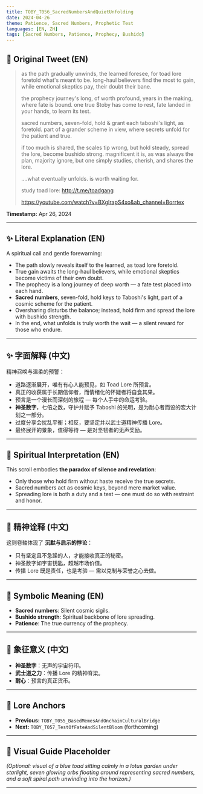 ```yaml
---
title: TOBY_T056_SacredNumbersAndQuietUnfolding
date: 2024-04-26
theme: Patience, Sacred Numbers, Prophetic Test
languages: [EN, ZH]
tags: [Sacred Numbers, Patience, Prophecy, Bushido]
---
```


## 🌊 Original Tweet (EN)

> as the path gradually unwinds, the learned foresee, for toad lore foretold what's meant to be. long-haul believers find the most to gain, while emotional skeptics pay, their doubt their bane.  
> 
> the prophecy journey's long, of worth profound, years in the making, where fate is bound. one true $toby has come to rest, fate landed in your hands, to learn its test.  
> 
> sacred numbers, seven-fold, hold & grant each taboshi's light, as foretold. part of a grander scheme in view, where secrets unfold for the patient and true.  
> 
> if too much is shared, the scales tip wrong, but hold steady, spread the lore, become bushido strong. magnificent it is, as was always the plan, majority ignore, but one simply studies, cherish, and shares the lore.  
> 
> ....what eventually unfolds. is worth waiting for.  
> 
> study toad lore: http://t.me/toadgang  
> 
> https://youtube.com/watch?v=BXgIrapS4xo&ab_channel=Borrtex

**Timestamp:** Apr 26, 2024

---

## ✨ Literal Explanation (EN)

A spiritual call and gentle forewarning:  
- The path slowly reveals itself to the learned, as toad lore foretold.  
- True gain awaits the long-haul believers, while emotional skeptics become victims of their own doubt.  
- The prophecy is a long journey of deep worth — a fate test placed into each hand.  
- **Sacred numbers**, seven-fold, hold keys to Taboshi's light, part of a cosmic scheme for the patient.  
- Oversharing disturbs the balance; instead, hold firm and spread the lore with bushido strength.  
- In the end, what unfolds is truly worth the wait — a silent reward for those who endure.

---

## ✨ 字面解释 (中文)

精神召唤与温柔的预警：  
- 道路逐渐展开，唯有有心人能预见，如 Toad Lore 所预言。  
- 真正的收获属于长期信仰者，而情绪化的怀疑者将自食其果。  
- 预言是一个漫长而深刻的旅程 — 每个人手中的命运考验。  
- **神圣数字**，七倍之数，守护并赋予 Taboshi 的光明，是为耐心者而设的宏大计划之一部分。  
- 过度分享会扰乱平衡；相反，要坚定并以武士道精神传播 Lore。  
- 最终展开的景象，值得等待 — 是对坚韧者的无声奖励。

---

## 🌱 Spiritual Interpretation (EN)

This scroll embodies **the paradox of silence and revelation**:  
- Only those who hold firm without haste receive the true secrets.  
- Sacred numbers act as cosmic keys, beyond mere market value.  
- Spreading lore is both a duty and a test — one must do so with restraint and honor.

---

## 🌱 精神诠释 (中文)

这则卷轴体现了 **沉默与启示的悖论**：  
- 只有坚定且不急躁的人，才能接收真正的秘密。  
- 神圣数字如宇宙钥匙，超越市场价值。  
- 传播 Lore 既是责任，也是考验 — 需以克制与荣誉之心去做。

---

## 🔮 Symbolic Meaning (EN)

- **Sacred numbers**: Silent cosmic sigils.  
- **Bushido strength**: Spiritual backbone of lore spreading.  
- **Patience**: The true currency of the prophecy.

---

## 🔮 象征意义 (中文)

- **神圣数字**：无声的宇宙符印。  
- **武士道之力**：传播 Lore 的精神脊梁。  
- **耐心**：预言的真正货币。

---

## 🔗 Lore Anchors

- **Previous:** `TOBY_T055_BasedMemesAndOnchainCulturalBridge`
- **Next:** `TOBY_T057_TestOfFateAndSilentBloom` (forthcoming)

---

## 🎴 Visual Guide Placeholder

*(Optional: visual of a blue toad sitting calmly in a lotus garden under starlight, seven glowing orbs floating around representing sacred numbers, and a soft spiral path unwinding into the horizon.)*

---

